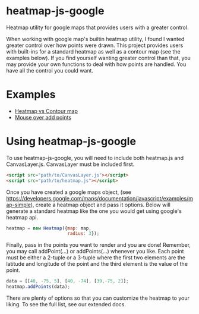 # heatmap-js-google 
Heatmap utility for google maps that provides users with a greater control.

When working with google map's builtin heatmap utility, I found I wanted greater control over how points were drawn. This project provides users with built-ins for a standard heatmap as well as a contour map (see the examples below). If you find yourself wanting greater control than that, you may provide your own functions to deal with how points are handled. You have all the control you could want.

# Examples

* [Heatmap vs Contour map](http://wyegelwel.github.io/heatmap-js-google/code/examples/heatmapVscontourmap.html)
* [Mouse over add points](http://wyegelwel.github.io/heatmap-js-google/code/examples/mouseOver.html) 



# Using heatmap-js-google

To use heatmap-js-google, you will need to include both heatmap.js and CanvasLayer.js. CanvasLayer must be included first. 

```html
<script src="path/to/CanvasLayer.js"></script>
<script src="path/to/heatmap.js"></script>
```

Once you have created a google maps object, (see https://developers.google.com/maps/documentation/javascript/examples/map-simple), create a heatmap object and pass it options. Below will generate a standard heatmap like the one you would get using google's heatmap api.

```javascript
heatmap = new Heatmap({map: map, 
                       radius: 3});
```

Finally, pass in the points you want to render and you are done! Remember, you may call addPoint(...) or addPoints(...) whenever you like. Each point must be either a 2-tuple or a 3-tuple where the first two elements are the latitude and longitude of the point and the third element is the value of the point. 

```javascript
data = [[40, -75, 5], [40, -74], [39,-75, 2]];
heatmap.addPoints(data);
```

There are plenty of options so that you can customize the heatmap to your liking. To see the full list, see our extended docs. 

<!-- # Performance

heatmap-js-google has been tested with up to 100,000 points and it works quickly after loads. Feel for yourself. We cache a region 3 times larger than current viewport so that while you stay within this cache, panning should be completely responsive. Once you move outside of this cache, we must recompute the cache which will provide a slight delay. Zooming also causes a delay. 

We currently process all points when the cache must be re-computed. A future release will use a spatial data structure to speed up this process. -->
